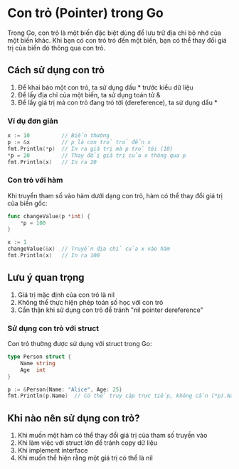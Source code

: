 # Con trỏ (Pointer) trong Go

Trong Go, con trỏ là một biến đặc biệt dùng để lưu trữ địa chỉ bộ nhớ của một biến khác. Khi bạn có con trỏ trỏ đến một biến, bạn có thể thay đổi giá trị của biến đó thông qua con trỏ.

## Cách sử dụng con trỏ

1. Để khai báo một con trỏ, ta sử dụng dấu * trước kiểu dữ liệu
2. Để lấy địa chỉ của một biến, ta sử dụng toán tử &
3. Để lấy giá trị mà con trỏ đang trỏ tới (dereference), ta sử dụng dấu *

### Ví dụ đơn giản

```go
x := 10          // Biến thường
p := &x          // p là con trỏ trỏ đến x
fmt.Println(*p)  // In ra giá trị mà p trỏ tới (10)
*p = 20          // Thay đổi giá trị của x thông qua p
fmt.Println(x)   // In ra 20
```

### Con trỏ với hàm

Khi truyền tham số vào hàm dưới dạng con trỏ, hàm có thể thay đổi giá trị của biến gốc:

```go
func changeValue(p *int) {
    *p = 100
}

x := 1
changeValue(&x)  // Truyền địa chỉ của x vào hàm
fmt.Println(x)   // In ra 100
```

## Lưu ý quan trọng

1. Giá trị mặc định của con trỏ là nil
2. Không thể thực hiện phép toán số học với con trỏ
3. Cẩn thận khi sử dụng con trỏ để tránh "nil pointer dereference"

### Sử dụng con trỏ với struct

Con trỏ thường được sử dụng với struct trong Go:

```go
type Person struct {
    Name string
    Age  int
}

p := &Person{Name: "Alice", Age: 25}
fmt.Println(p.Name)  // Có thể truy cập trực tiếp, không cần (*p).Name
```

## Khi nào nên sử dụng con trỏ?

1. Khi muốn một hàm có thể thay đổi giá trị của tham số truyền vào
2. Khi làm việc với struct lớn để tránh copy dữ liệu
3. Khi implement interface
4. Khi muốn thể hiện rằng một giá trị có thể là nil
